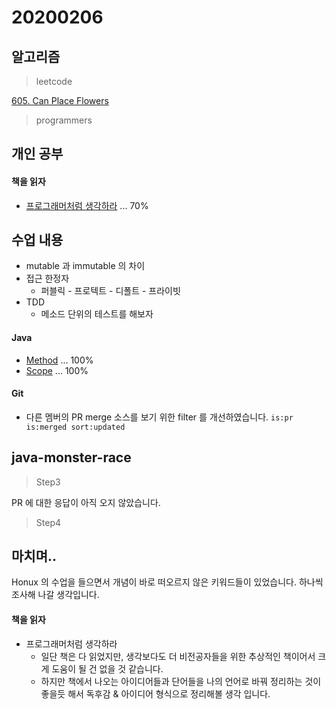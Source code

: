 # 20200206

## 알고리즘
> leetcode

[605. Can Place Flowers](https://github.com/Hyune-c/algorithm/tree/master/src/main/java/leetcode/canplaceflowers)

> programmers


## 개인 공부
#### 책을 읽자
- [프로그래머처럼 생각하라](https://github.com/Hyune-c/TIL/blob/master/Let's%20Read/%ED%94%84%EB%A1%9C%EA%B7%B8%EB%9E%98%EB%A8%B8%EC%B2%98%EB%9F%BC%20%EC%83%9D%EA%B0%81%ED%95%98%EB%9D%BC.md) ... 70%

## 수업 내용
- mutable 과 immutable 의 차이
- 접근 한정자 
	- 퍼블릭 - 프로텍트 - 디폴트 - 프라이빗
- TDD
	-  메소드 단위의 테스트를 해보자

#### Java 
- [Method](https://github.com/Hyune-c/TIL/blob/master/Java/Method.md) ... 100%
- [Scope](https://github.com/Hyune-c/TIL/blob/master/Java/Scope.md) ... 100%

#### Git
- 다른 멤버의 PR merge 소스를 보기 위한 filter 를 개선하였습니다.
`is:pr is:merged sort:updated`

## java-monster-race 

> Step3

PR 에 대한 응답이 아직 오지 않았습니다.

> Step4



## 마치며..

Honux 의 수업을 들으면서 개념이 바로 떠오르지 않은 키워드들이 있었습니다. 하나씩 조사해 나갈 생각입니다.

#### 책을 읽자
- 프로그래머처럼 생각하라
	- 일단 책은 다 읽었지만, 생각보다도 더 비전공자들을 위한 추상적인 책이어서 크게 도움이 될 건 없을 것 같습니다.
	- 하지만 책에서 나오는 아이디어들과 단어들을 나의 언어로 바꿔 정리하는 것이 좋을듯 해서 독후감 & 아이디어 형식으로 정리해볼 생각 입니다.
<!--stackedit_data:
eyJoaXN0b3J5IjpbMTcyOTQ0NjE0NSwtNjk0MTcxOTQ4XX0=
-->